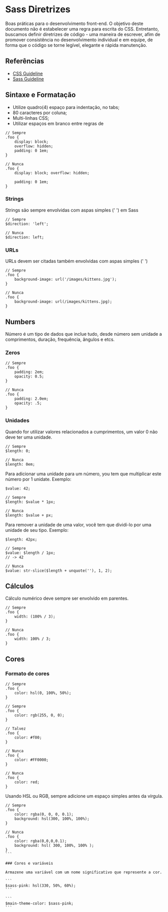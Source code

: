 # Sass Diretrizes
Boas práticas para o desenvolvimento front-end.
O objetivo deste documento não é estabelecer uma regra para escrita do CSS. Entretanto, buscamos definir diretrizes de código - uma maneira de escrever, afim de promover consistência no desenvolvimento individual e em equipe, de forma que o código se torne legível, elegante e rápida manutenção.


## Referências
- [CSS Guideline](http://cssguidelin.es/)
- [Sass Guideline](https://sass-guidelin.es/)


## Sintaxe e Formatação

- Utilize quadro(4) espaço para indentação, no tabs;
- 80 caracteres por coluna;
- Multi-linhas CSS;
- Utilizar espaços em branco entre regras de 

```
// Sempre
.foo {
	display: block;
	overflow: hidden;
	padding: 0 1em;
}

// Nunca
.foo {
	display: block; overflow: hidden;
	
    padding: 0 1em;
}
```

### Strings
Strings são sempre envolvidas com aspas simples (' ') em Sass

```
// Sempre
$direction: 'left';

// Nunca
$direction: left;
```

### URLs
URLs devem ser citadas também envolvidas com aspas simples (' ')

```
// Sempre
.foo {
	background-image: url('/images/kittens.jpg');
}

// Nunca
.foo {
	background-image: url(/images/kittens.jpg);
}
```

## Numbers
Número é um tipo de dados que inclue tudo, desde número sem unidade a comprimentos, duração, frequência, ângulos e etcs.

### Zeros
```
// Sempre
.foo {
	padding: 2em;
	opacity: 0.5;
}

// Nunca
.foo {
	padding: 2.0em;
	opacity: .5;
}
```

### Unidades

Quando for utilizar valores relacionados a cumprimentos, um valor 0 não deve ter uma unidade.

```
// Sempre
$length: 0;

// Nunca
$length: 0em;
```

Para adicionar uma unidade para um número, you tem que multiplicar este número por 1 unidate. Exemplo:

```
$value: 42;

// Sempre
$length: $value * 1px;

// Nunca
$length: $value + px;
```

Para remover a unidade de uma valor, você tem que dividí-lo por uma unidade de seu tipo. Exemplo: 

```
$length: 42px;

// Sempre
$value: $length / 1px;
// -> 42

// Nunca
$value: str-slice($length + unquote(''), 1, 2);
```

## Cálculos

Cálculo numérico deve sempre ser envolvido em parentes.

```
// Sempre
.foo {
 	width: (100% / 3);
}

// Nunca
.foo {
 	width: 100% / 3;
}
```

## Cores

### Formato de cores

```
// Sempre
.foo {
	color: hsl(0, 100%, 50%);
}

// Sempre
.foo {
	color: rgb(255, 0, 0);
}

// Talvez
.foo {
	color: #f00;
}

// Nunca
.foo {
	color: #FF0000;
}

// Nunca
.foo {
	color: red;
}
```

Usando HSL ou RGB, sempre adicione um espaço simples antes da vírgula.
````
// Sempre
.foo {
	color: rgba(0, 0, 0, 0.1);
	background: hsl(300, 100%, 100%);
}

// Nunca
.foo {
	color: rgba(0,0,0,0.1);
	background: hsl( 300, 100%, 100% );
}
```

### Cores e variáveis

Armazene uma variável com um nome significativo que represente a cor.

```
$sass-pink: hsl(330, 50%, 60%);
```

```
$main-theme-color: $sass-pink;
```
